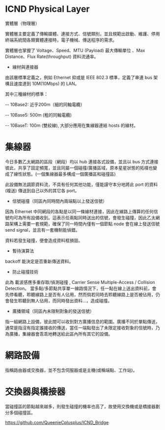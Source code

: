 # ICND Physical Layer
實體層（物理層）

實體層主要定義了傳輸媒體、連接方式、信號類別，並且規範出啟動、維護、停用終端系統間各類實體連接時，電子機械、傳送程序的需求。

實體層也掌握了 Voltage、Speed、MTU (Payload) 最大傳輸單位 、Max Distance、Flux Rate(throughput) 資料流通率。

* 線材與連接器

由該層標準定義之，例如 Ethernet 抑或是 IEEE 802.3 標準，定義了串連 bus 架構且速度達到 10M(10Mbps) 的 LAN。

其中三種線材的標準：

   -- 10Base2: 近乎200m（細的同軸電纜）
  
   -- 10Base5: 500m (粗的同軸電纜)
  
   -- 10BaseT: 100m (雙絞線), 大部分應用在集線器連結 hosts 的線材。
   
 # 集線器
 
 今日多數乙太網路的區段（網段）均以 hub 連接各式設備，並且以 bus 方式連接彼此，共享了固定頻寬，並且同屬一個碰撞/廣播區域，原本星星狀態的拓樸也變成了線性狀態。(一個集線器最多構成一個廣播區和碰撞區)
 
 此設備無法調節資料流，不具有任何其他功能，僅能謹守本分地將此 port 的資料 (複送) 傳送到自己以外的其它各 port。
   
 * 信號碰撞（同區內同時間內兩端點以上發送信號）
 
 因為 Ethernet 中同網段的各點是以同一條線材連接，因此在線路上傳算的任何信號均可為所有設備收到。這表示任兩點同時送出的信號，會發生碰撞，因此乙太網路架構上需要一套規範，確保了同一時間內僅有一個節點 node 會在線上發送信號 send signal，並且有一套機制能偵錯。
 
 資料若發生碰撞，便會造成資料框損毀。
 
 * 暫待演算法
 
 backoff 能決定是否重新傳送資料。
 
 * 防止碰撞技術
 
 此為 載波感應多重存取/偵測碰撞 , Carrier Sense Multiple-Access / Collision Detection。
 當多點/多節點共享單一線路情況下，任一點在線上送出資料前，會先停看聽，聆聽線路上是否有人佔用，然而倘若同時去聆聽線路上是否被佔用，仍會發生聆聽到無人佔用，而同時發出資料...，造成碰撞。
 
 * 廣播領域（同區內未限制對象的發送信號）
 
 指一組網路上設備，彼此間可以收到對方廣播信息的範圍。廣播不同於單點傳送，通常是指沒有指定誰接收的傳送，當任一端點發出了未限定接收對象的信號時，乃為廣播，集線器會乖乖地轉送給此區內所有其它的設備。
 
 # 網路設備
 
 指稱路由器或交換器，並不包含伺服器或是主機(或稱端點、工作站)。
 
 # 交換器與橋接器
 
 當碰撞區的節點越來越多，則發生碰撞的機率也高了，故使用交換機或是橋接器劃分多個碰撞區。

 https://github.com/QueenieCplusplus/ICND_Bridge
 
  




